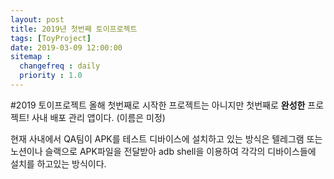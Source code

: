 ```yaml
---
layout: post
title: 2019년 첫번째 토이프로젝트
tags: [ToyProject]
date: 2019-03-09 12:00:00
sitemap :
  changefreq : daily
  priority : 1.0
---
```


#2019 토이프로젝트
올해 첫번째로 시작한 프로젝트는 아니지만 첫번째로 **완성한** 프로젝트! 사내 배포 관리 앱이다. (이름은 미정)

현재 사내에서 QA팀이 APK를 테스트 디바이스에 설치하고 있는 방식은 텔레그램 또는 노션이나 슬랙으로 APK파일을 전달받아 adb shell을 이용하여 각각의 디바이스들에 설치를 하고있는 방식이다.
 
